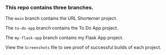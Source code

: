 ### This repo contains three branches.

The `main` branch contains the URL Shorterner project.

The `to-do-app` branch contains the To Do App project.

The `my-flask-app` branch contains my Flask App project.

View the `Screenshots` file to see proof of successful builds of each project.
